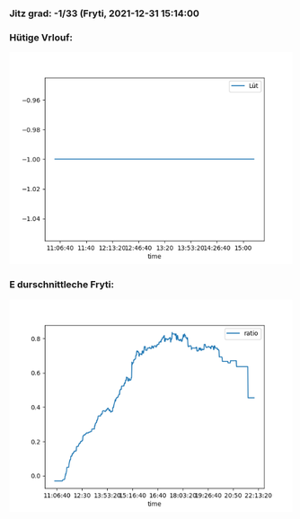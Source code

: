 ### Jitz grad: -1/33 (Fryti, 2021-12-31 15:14:00

### Hütige Vrlouf:
![Graph](Today.png)

### E durschnittleche Fryti:
![Graph](Fryti.png)